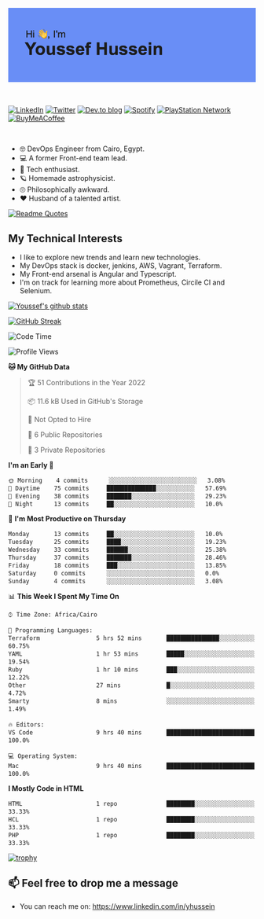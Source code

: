 [![Youssef's GitHub Banner](./assets/youssef-hussein.png)](https://github.com/yorki404)

</br>

[![LinkedIn](https://img.shields.io/badge/linkedin-%230077B5.svg?style=for-the-badge&logo=linkedin&logoColor=white)](https://www.linkedin.com/in/yhussein/)
[![Twitter](https://img.shields.io/badge/yorki404-%231DA1F2.svg?style=for-the-badge&logo=Twitter&logoColor=white)](https://twitter.com/yorki404)
[![Dev.to blog](https://img.shields.io/badge/dev.to-0A0A0A?style=for-the-badge&logo=dev.to&logoColor=white)](https://dev.to/yorki404)
[![Spotify](https://img.shields.io/badge/Spotify-1ED760?style=for-the-badge&logo=spotify&logoColor=white)](https://open.spotify.com/user/yorki404)
[![PlayStation Network](https://img.shields.io/badge/PSN-%230070D1.svg?style=for-the-badge&logo=Playstation&logoColor=white)](https://psnprofiles.com/yorki404)
[![BuyMeACoffee](https://img.shields.io/badge/Buy%20Me%20a%20Coffee-ffdd00?style=for-the-badge&logo=buy-me-a-coffee&logoColor=black)](https://www.buymeacoffee.com/Yorki404)

</br>

- :nerd_face: DevOps Engineer from Cairo, Egypt.
- :computer: A former Front-end team lead.
- :satellite: Tech enthusiast.
- :ringed_planet: Homemade astrophysicist.
- :roll_eyes: Philosophically awkward.
- :heart: Husband of a talented artist.

[![Readme Quotes](https://quotes-github-readme.vercel.app/api?type=horizontal&theme=dark)](https://github.com/piyushsuthar/github-readme-quotes)

## My Technical Interests

- I like to explore new trends and learn new technologies.
- My DevOps stack is docker, jenkins, AWS, Vagrant, Terraform.
- My Front-end arsenal is Angular and Typescript.
- I'm on track for learning more about Prometheus, Circile CI and Selenium.


[![Youssef's github stats](https://github-readme-stats.vercel.app/api?username=yorki404&theme=dark&show_icons=true)](https://github.com/yorki404)

[![GitHub Streak](https://github-readme-streak-stats.herokuapp.com/?user=yorki404&theme=dark)](https://git.io/streak-stats)

<!--START_SECTION:waka-->
![Code Time](http://img.shields.io/badge/Code%20Time-92%20hrs%2025%20mins-blue)

![Profile Views](http://img.shields.io/badge/Profile%20Views-0-blue)

**🐱 My GitHub Data** 

> 🏆 51 Contributions in the Year 2022
 > 
> 📦 11.6 kB Used in GitHub's Storage 
 > 
> 🚫 Not Opted to Hire
 > 
> 📜 6 Public Repositories 
 > 
> 🔑 3 Private Repositories  
 > 
**I'm an Early 🐤** 

```text
🌞 Morning    4 commits      ░░░░░░░░░░░░░░░░░░░░░░░░░   3.08% 
🌆 Daytime    75 commits     ██████████████░░░░░░░░░░░   57.69% 
🌃 Evening    38 commits     ███████░░░░░░░░░░░░░░░░░░   29.23% 
🌙 Night      13 commits     ██░░░░░░░░░░░░░░░░░░░░░░░   10.0%

```
📅 **I'm Most Productive on Thursday** 

```text
Monday       13 commits     ██░░░░░░░░░░░░░░░░░░░░░░░   10.0% 
Tuesday      25 commits     ████░░░░░░░░░░░░░░░░░░░░░   19.23% 
Wednesday    33 commits     ██████░░░░░░░░░░░░░░░░░░░   25.38% 
Thursday     37 commits     ███████░░░░░░░░░░░░░░░░░░   28.46% 
Friday       18 commits     ███░░░░░░░░░░░░░░░░░░░░░░   13.85% 
Saturday     0 commits      ░░░░░░░░░░░░░░░░░░░░░░░░░   0.0% 
Sunday       4 commits      ░░░░░░░░░░░░░░░░░░░░░░░░░   3.08%

```


📊 **This Week I Spent My Time On** 

```text
⌚︎ Time Zone: Africa/Cairo

💬 Programming Languages: 
Terraform                5 hrs 52 mins       ███████████████░░░░░░░░░░   60.75% 
YAML                     1 hr 53 mins        █████░░░░░░░░░░░░░░░░░░░░   19.54% 
Ruby                     1 hr 10 mins        ███░░░░░░░░░░░░░░░░░░░░░░   12.22% 
Other                    27 mins             █░░░░░░░░░░░░░░░░░░░░░░░░   4.72% 
Smarty                   8 mins              ░░░░░░░░░░░░░░░░░░░░░░░░░   1.49%

🔥 Editors: 
VS Code                  9 hrs 40 mins       █████████████████████████   100.0%

💻 Operating System: 
Mac                      9 hrs 40 mins       █████████████████████████   100.0%

```

**I Mostly Code in HTML** 

```text
HTML                     1 repo              ████████░░░░░░░░░░░░░░░░░   33.33% 
HCL                      1 repo              ████████░░░░░░░░░░░░░░░░░   33.33% 
PHP                      1 repo              ████████░░░░░░░░░░░░░░░░░   33.33%

```



<!--END_SECTION:waka-->

[![trophy](https://github-profile-trophy.vercel.app/?username=yorki404&theme=onedark)](https://github.com/ryo-ma/github-profile-trophy)

## 📫 Feel free to drop me a message
- You can reach me on: https://www.linkedin.com/in/yhussein
